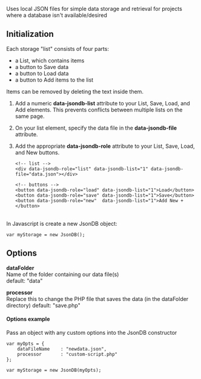 Uses local JSON files for simple data storage and retrieval for projects where a database isn't available/desired

## Initialization ##

Each storage "list" consists of four parts:

-	a List, which contains items
-	a button to Save data
-	a button to Load data
-	a button to Add items to the list

Items can be removed by deleting the text inside them.  

1.	Add a numeric **data-jsondb-list** attribute to your List, Save, Load, and Add elements. This prevents conflicts between multiple lists on the same page.
2.	On your list element, specify the data file in the **data-jsondb-file** attribute.  
3.	Add the appropriate **data-jsondb-role** attribute to your List, Save, Load, and New buttons.

		<!-- list -->
		<div data-jsondb-role="list" data-jsondb-list="1" data-jsondb-file="data.json"></div>

		<!-- buttons -->
		<button data-jsondb-role="load" data-jsondb-list="1">Load</button>
		<button data-jsondb-role="save" data-jsondb-list="1">Save</button>
		<button data-jsondb-role="new"  data-jsondb-list="1">Add New +</button>

<br>
In Javascript is create a new JsonDB object:

	var myStorage = new JsonDB();
  

## Options ##

**dataFolder**  
Name of the folder containing our data file(s)  
default: "data"

**processor**   
Replace this to change the PHP file that saves the data (in the dataFolder directory) 
default: "save.php"


#### Options example ####

Pass an object with any custom options into the JsonDB constructor

	var myOpts = {
	    dataFileName    : "newdata.json",
	    processor		: "custom-script.php"
	};

	var myStorage = new JsonDB(myOpts);

